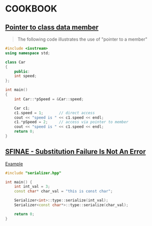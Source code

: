 # COOKBOOK

## [Pointer to class data member](https://stackoverflow.com/questions/670734/pointer-to-class-data-member)

> The following code illustrates the use of "pointer to a member"
```cpp
#include <iostream>
using namespace std;

class Car
{
    public:
    int speed;
};

int main()
{
    int Car::*pSpeed = &Car::speed;

    Car c1;
    c1.speed = 1;       // direct access
    cout << "speed is " << c1.speed << endl;
    c1.*pSpeed = 2;     // access via pointer to member
    cout << "speed is " << c1.speed << endl;
    return 0;
}
```
## [SFINAE - Substitution Failure Is Not An Error](https://en.cppreference.com/w/cpp/language/sfinae)

[Example](../template_programming/src/serializer.hpp)
```cpp
#include "serializer.hpp"

int main() {
    int int_val = 3;
    const char* char_val = "this is const char";

    Serializer<int>::type::serialize(int_val);
    Serializer<const char*>::type::serialize(char_val);

    return 0;
}
```
